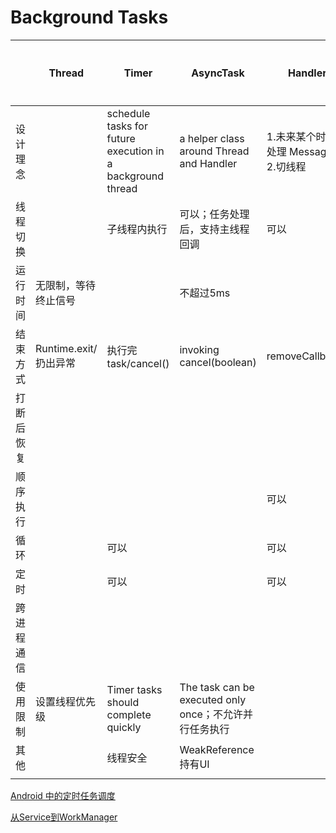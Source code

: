 # Background Tasks

|       | Thread            | Timer                                                      | AsyncTask                                    | Handler                    | HandlerThread                                                              | Service       | 前台服务                    | 后台服务  | IntentService           | 绑定服务  | jobscheduler  | AlarmManager    | RxJava             |       |
| ----- | ----------------- | ---------------------------------------------------------- | -------------------------------------------- | -------------------------- | -------------------------------------------------------------------------- | ------------- | ----------------------- | ----- | ----------------------- | ----- | ------------- | --------------- | ------------------ | ----- |
| 设计理念  |                   | schedule tasks for future execution in a background thread | a helper class around Thread and Handler     | 1.未来某个时间点处理 Messages；2.切线程 | A Thread that has a Looper. The Looper can then be used to create Handlers | 执行长时间操作而不提供界面 | 请限制应用使用前台服务             | 26有限制 | 使用工作线程逐一处理所有启动请求        |       | 条件触发，批量处理后台任务 | 在应用生命周期之外定时执行操作 |                    | 设计理念  |
| 线程切换  |                   | 子线程内执行                                                     | 可以；任务处理后，支持主线程回调                             | 可以                         | 可以                                                                         | 不支持           | 不支持                     |       | 支持                      | 不支持   | 不支持           | 不支持             | 随便切                | 线程切换  |
| 运行时间  | 无限制，等待终止信号        |                                                            | 不超过5ms                                       |                            | 无限制                                                                        |               | 无限制                     |       |                         | 无限制   | 无限制           |                 |                    | 运行时间  |
| 结束方式  | Runtime.exit/扔出异常 | 执行完task/cancel()                                           | invoking cancel(boolean)                     | removeCallbacks            |                                                                            |               | stopSelf                |       |                         | 无组件绑定 |               |                 | onError/onComplete | 结束方式  |
| 打断后恢复 |                   |                                                            |                                              |                            |                                                                            |               | onStartCommand返回值决定是否粘性 |       |                         |       | 支持（包括重启）      | 支持              |                    | 打断后恢复 |
| 顺序执行  |                   |                                                            |                                              | 可以                         |                                                                            |               |                         |       |                         |       |               |                 | 操作符支持              | 顺序执行  |
| 循环    |                   | 可以                                                         |                                              | 可以                         |                                                                            |               |                         |       |                         |       | 支持            |                 | 操作符支持              | 循环    |
| 定时    |                   | 可以                                                         |                                              | 可以                         |                                                                            |               |                         |       |                         |       | 支持            | 支持              | 操作符支持              | 定时    |
| 跨进程通信 |                   |                                                            |                                              |                            |                                                                            |               |                         |       |                         | AIDL  |               |                 |                    | 跨进程通信 |
| 使用限制  | 设置线程优先级           | Timer tasks should complete quickly                        | The task can be executed only once；不允许并行任务执行 |                            | 设置线程优先级                                                                    |               |                         |       | 无法操作UI；只能同步顺序执行；操作无法被打断 |       | sdk>23        |                 |                    | 使用限制  |
| 其他    |                   | 线程安全                                                       | WeakReference持有UI                            |                            |                                                                            |               |                         |       |                         |       |               | 与广播接收器结合使用      |                    | 其他    |
|       |                   |                                                            |                                              |                            |                                                                            |               |                         |       |                         |       |               |                 |                    |       |

[Android 中的定时任务调度](https://juejin.im/post/595c9061f265da6c22119084)

[从Service到WorkManager](https://juejin.im/post/5b04d064f265da0b80711759)